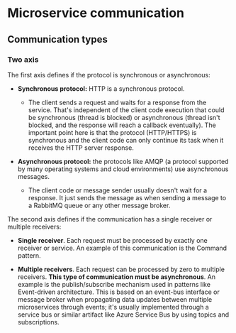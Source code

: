 # Microservice communication

## Communication types

### Two axis

The first axis defines if the protocol is synchronous or asynchronous:

- **Synchronous protocol:** HTTP is a synchronous protocol.

  - The client sends a request and waits for a response from the service. That's independent of the client code execution that could be synchronous (thread is blocked) or asynchronous (thread isn't blocked, and the response will reach a callback eventually). The important point here is that the protocol (HTTP/HTTPS) is synchronous and the client code can only continue its task when it receives the HTTP server response.

- **Asynchronous protocol:** the protocols like AMQP (a protocol supported by many operating systems and cloud environments) use asynchronous messages.
  - The client code or message sender usually doesn't wait for a response. It just sends the message as when sending a message to a RabbitMQ queue or any other message broker.

The second axis defines if the communication has a single receiver or multiple receivers:

- **Single receiver**. Each request must be processed by exactly one receiver or service. An example of this communication is the Command pattern.

- **Multiple receivers**. Each request can be processed by zero to multiple receivers. **This type of communication must be asynchronous**. An example is the publish/subscribe mechanism used in patterns like Event-driven architecture. This is based on an event-bus interface or message broker when propagating data updates between multiple microservices through events; it's usually implemented through a service bus or similar artifact like Azure Service Bus by using topics and subscriptions.
